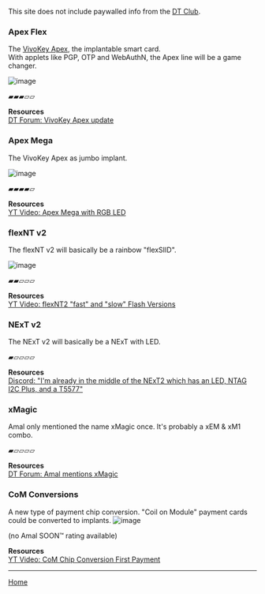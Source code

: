 This site does not include paywalled info from the [DT Club](https://doeum.dangerousthings.com/s).

### Apex Flex
The [VivoKey Apex](https://vivokey.com/apex), the implantable smart card.  
With applets like PGP, OTP and WebAuthN, the Apex line will be a game changer.

![image](https://user-images.githubusercontent.com/95120860/143735594-94894cb2-52c4-4a3e-8832-6c758d918fd6.png)

▰▰▰▱▱

**Resources**  
[DT Forum: VivoKey Apex update](https://forum.dangerousthings.com/t/vivokey-apex-update/8850)  

### Apex Mega
The VivoKey Apex as jumbo implant.

![image](https://user-images.githubusercontent.com/95120860/143735443-88549d88-a633-404a-834a-3148570540a5.png)

▰▰▰▰▱

**Resources**  
[YT Video: Apex Mega with RGB LED](https://www.youtube.com/watch?v=7fXVBj6Pt9E)

### flexNT v2
The flexNT v2 will basically be a rainbow "flexSIID".

![image](https://user-images.githubusercontent.com/95120860/143735424-b8082156-40d8-4daa-bdff-4d40e902d5b2.png)

▰▰▱▱▱

**Resources**  
[YT Video: flexNT2 "fast" and "slow" Flash Versions](https://www.youtube.com/watch?v=PIb9lqYM2UI)

### NExT v2
The NExT v2 will basically be a NExT with LED.

▰▱▱▱▱

**Resources**  
[Discord: "I'm already in the middle of the NExT2 which has an LED, NTAG I2C Plus, and a T5577"](https://www.youtube.com/watch?v=PIb9lqYM2UI)

### xMagic
Amal only mentioned the name xMagic once. It's probably a xEM & xM1 combo.  

▰▱▱▱▱

**Resources**  
[DT Forum: Amal mentions xMagic](https://forum.dangerousthings.com/t/the-anti-derailment-thread-hijacking-thread/5860/8225)

### CoM Conversions
A new type of payment chip conversion. "Coil on Module" payment cards could be converted to implants.
![image](https://user-images.githubusercontent.com/95120860/143735327-ce3055c0-9ca9-498d-b98d-660cdde2e2eb.png)

(no Amal SOON™ rating available)

**Resources**  
[YT Video: CoM Chip Conversion First Payment](https://www.youtube.com/watch?v=Xr4uPm84-8k)

---

[Home](/)
